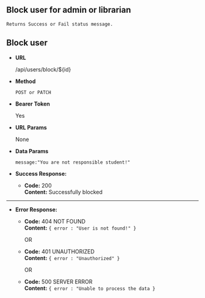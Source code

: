**Block user for admin or librarian**
----
    Returns Success or Fail status message.

## Block user

* **URL**

  /api/users/block/${id}

* **Method**

  `POST or PATCH`

* **Bearer Token**

  Yes

* **URL Params**

  None

* **Data Params**

  `message:"You are not responsible student!"`

* **Success Response:**

    * **Code:** 200 <br/>
      **Content:** Successfully blocked

----



* **Error Response:**

    * **Code:** 404 NOT FOUND <br />
      **Content:** `{ error : "User is not found!" }`

      OR

    * **Code:** 401 UNAUTHORIZED <br />
      **Content:** `{ error : "Unauthorized" }`

      OR

    * **Code:** 500 SERVER ERROR <br />
      **Content:** `{ error : "Unable to process the data }`